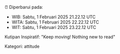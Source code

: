 ⏰ Diperbarui pada:
- WIB: Sabtu, 1 Februari 2025 21.22.12 UTC
- WITA: Sabtu, 1 Februari 2025 22.22.12 UTC
- WIT: Sabtu, 1 Februari 2025 23.22.12 UTC

Kutipan Inspiratif:
"Keep moving! Nothing new to read"


Kategori: attitude

